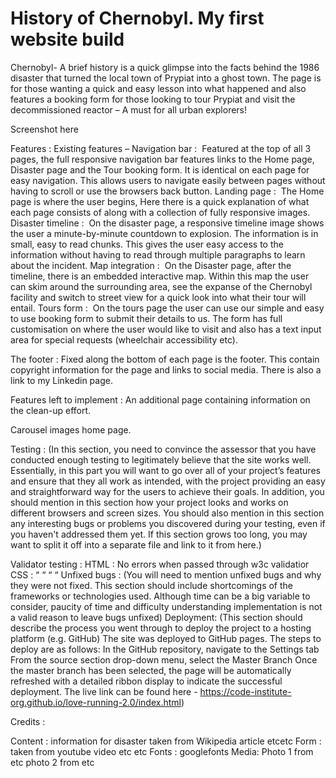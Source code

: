 <h1> History of Chernobyl. My first website build </h1>

Chernobyl- A brief history is a quick glimpse into the facts behind the 1986 disaster that turned the local town of Prypiat into a ghost town. The page is for those wanting a quick and easy lesson into what happened and also features a booking form for those looking to tour Prypiat and visit the decommissioned reactor – A must for all urban explorers! 


Screenshot here

Features :
Existing features – 
Navigation bar :  <image>
Featured at the top of all 3 pages, the full responsive navigation bar features links to the Home page, Disaster page and the Tour booking form. It is identical on each page for easy navigation. This allows users to navigate easily between pages without having to scroll or use the browsers back button.
Landing page : <image>
The Home page is where the user begins, Here there is a quick explanation of what each page consists of along with a collection of fully responsive images.
Disaster timeline : <image>
On the disaster page, a responsive timeline image shows the user a minute-by-minute countdown to explosion. The information is in small, easy to read chunks. This gives the user easy access to the information without having to read through multiple paragraphs to learn about the incident.
Map integration : <image>
On the Disaster page, after the timeline, there is an embedded interactive map. Within this map the user can skim around the surrounding area, see the expanse of the Chernobyl facility and switch to street view for a quick look into what their tour will entail.
Tours form : <image>
On the tours page the user can use our simple and easy to use booking form to submit their details to us. The form has full customisation on where the user would like to visit and also has a text input area for special requests (wheelchair accessibility etc).

The footer : 
Fixed along the bottom of each page is the footer. This contain copyright information for the page and links to social media. There is also a link to my Linkedin page.

Features left to implement : 
An additional page containing information on the clean-up effort.

Carousel images home page.



Testing :
(In this section, you need to convince the assessor that you have conducted enough testing to legitimately believe that the site works well. Essentially, in this part you will want to go over all of your project’s features and ensure that they all work as intended, with the project providing an easy and straightforward way for the users to achieve their goals.
In addition, you should mention in this section how your project looks and works on different browsers and screen sizes.
You should also mention in this section any interesting bugs or problems you discovered during your testing, even if you haven't addressed them yet.
If this section grows too long, you may want to split it off into a separate file and link to it from here.)

Validator testing :
HTML : No errors when passed through w3c validatior <link>
CSS : “                  “                                “                               “
Unfixed bugs :
(You will need to mention unfixed bugs and why they were not fixed. This section should include shortcomings of the frameworks or technologies used. Although time can be a big variable to consider, paucity of time and difficulty understanding implementation is not a valid reason to leave bugs unfixed)
Deployment:
(This section should describe the process you went through to deploy the project to a hosting platform (e.g. GitHub)
The site was deployed to GitHub pages. The steps to deploy are as follows:
In the GitHub repository, navigate to the Settings tab
From the source section drop-down menu, select the Master Branch
Once the master branch has been selected, the page will be automatically refreshed with a detailed ribbon display to indicate the successful deployment.
The live link can be found here - https://code-institute-org.github.io/love-running-2.0/index.html)

Credits :

Content : information for disaster taken from Wikipedia article etcetc
Form : taken from youtube video etc etc
Fonts : googlefonts
Media: 
Photo 1 from etc photo 2 from etc
